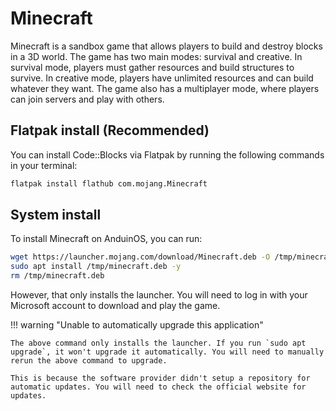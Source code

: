 # Minecraft

Minecraft is a sandbox game that allows players to build and destroy blocks in a 3D world. The game has two main modes: survival and creative. In survival mode, players must gather resources and build structures to survive. In creative mode, players have unlimited resources and can build whatever they want. The game also has a multiplayer mode, where players can join servers and play with others.

## Flatpak install (Recommended)

You can install Code::Blocks via Flatpak by running the following commands in your terminal:

```bash
flatpak install flathub com.mojang.Minecraft
```

## System install

To install Minecraft on AnduinOS, you can run:

```bash
wget https://launcher.mojang.com/download/Minecraft.deb -O /tmp/minecraft.deb
sudo apt install /tmp/minecraft.deb -y
rm /tmp/minecraft.deb
```

However, that only installs the launcher. You will need to log in with your Microsoft account to download and play the game.

!!! warning "Unable to automatically upgrade this application"

    The above command only installs the launcher. If you run `sudo apt upgrade`, it won't upgrade it automatically. You will need to manually rerun the above command to upgrade.

    This is because the software provider didn't setup a repository for automatic updates. You will need to check the official website for updates.

